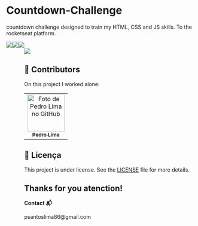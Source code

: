 # Countdown-Challenge
countdown challenge designed to train my HTML, CSS and JS skills. To the rocketseat platform.

<div style="display:flex">
<img src="https://img.shields.io/badge/HTML5-E34F26?style=for-the-badge&logo=html5&logoColor=white">
<img src="https://img.shields.io/badge/CSS3-1572B6?style=for-the-badge&logo=css3&logoColor=white">
<img src="https://img.shields.io/badge/JavaScript-F7DF1E?style=for-the-badge&logo=javascript&logoColor=black">
<div>
  <br>


<img src="https://efficient-sloth-d85.notion.site/image/https%3A%2F%2Fs3-us-west-2.amazonaws.com%2Fsecure.notion-static.com%2F4ae14d1c-890d-4c40-8ab1-31369ba44cde%2FMacBook_Pro_16_inch.png?table=block&id=19099266-a58e-43c8-9e87-6e4fd7b22df1&spaceId=08f749ff-d06d-49a8-a488-9846e081b224&width=2000&userId=&cache=v2">
  
  
  
  ## 🤝 Contributors

On this project I worked alone:

<table>
  <tr>
    <td align="center">
      <a href="#">
        <img src="https://avatars.githubusercontent.com/u/88408945?v=4" width="100px;" alt="Foto de Pedro Lima no GitHub"/><br>
        <sub>
          <b>Pedro Lima</b>
        </sub>
      </a>
    </td>
  </tr>
</table>
  
  ## 📝 Licença

This project is under license. See the [LICENSE](LICENSE.md) file for more details.


  
  ## Thanks for you atenction!
  
  <b>Contact 📬</b>
  <p>psantoslima86@gmail.com</p>
  
  









